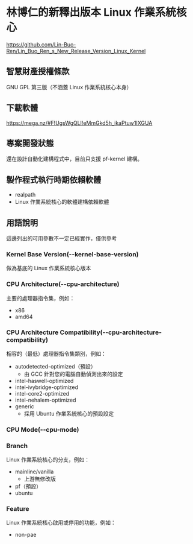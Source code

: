 # 林博仁的新釋出版本 Linux 作業系統核心
<https://github.com/Lin-Buo-Ren/Lin_Buo_Ren_s_New_Release_Version_Linux_Kernel>

## 智慧財產授權條款
GNU GPL 第三版（不涵蓋 Linux 作業系統核心本身）

## 下載軟體
<https://mega.nz/#F!UgsWgQLI!eMmGkd5h_ikaPtuw1IXGUA>

## 專案開發狀態
還在設計自動化建構程式中，目前只支援 pf-kernel 建構。

## 製作程式執行時期依賴軟體
* realpath
* Linux 作業系統核心的軟體建構依賴軟體

## 用語說明
這邊列出的可用參數不一定已經實作，僅供參考

### Kernel Base Version(--kernel-base-version)
做為基底的 Linux 作業系統核心版本

### CPU Architecture(--cpu-architecture)
主要的處理器指令集，例如：

* x86
* amd64

### CPU Architecture Compatibility(--cpu-architecture-compatibility)
相容的（最低）處理器指令集類別，例如：

* autodetected-optimized（預設）
	* 由 GCC 針對您的電腦自動偵測出來的設定
* intel-haswell-optimized
* intel-ivybridge-optimized
* intel-core2-optimized
* intel-nehalem-optimized
* generic
	* 採用 Ubuntu 作業系統核心的預設設定

### CPU Mode(--cpu-mode)
### Branch
Linux 作業系統核心的分支，例如：

* mainline/vanilla
	* 上游無修改版
* pf（預設）
* ubuntu

### Feature
Linux 作業系統核心啟用或停用的功能，例如：

* non-pae
